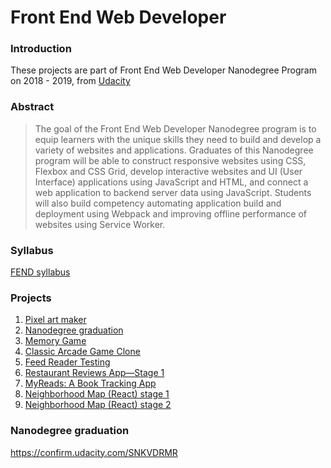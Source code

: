 # Front End Web Developer

### Introduction
These projects are part of Front End Web Developer Nanodegree Program on 2018 - 2019, from [Udacity](https://www.udacity.com/)

### Abstract
> The goal of the Front End Web Developer Nanodegree program is to equip learners with the unique skills they need to build and develop a variety of websites and applications. Graduates of this Nanodegree program will be able to construct responsive websites using CSS, Flexbox and CSS Grid, develop interactive websites and UI (User Interface) applications using JavaScript and HTML, and connect a web application to backend server data using JavaScript. Students will also build competency automating application build and deployment using Webpack and improving offline performance of websites using Service Worker.

### Syllabus
[FEND syllabus](/docs/syllabus-nd001-8.0.0-en-us.pdf)

### Projects
1. [Pixel art maker](#)
2. [Nanodegree graduation](#)
3. [Memory Game](#)
4. [Classic Arcade Game Clone](#)
5. [Feed Reader Testing](#)
6. [Restaurant Reviews App—Stage 1](#)
7. [MyReads: A Book Tracking App](#)
8. [Neighborhood Map (React) stage 1](#)
9. [Neighborhood Map (React) stage 2](#)

### Nanodegree graduation
https://confirm.udacity.com/SNKVDRMR
